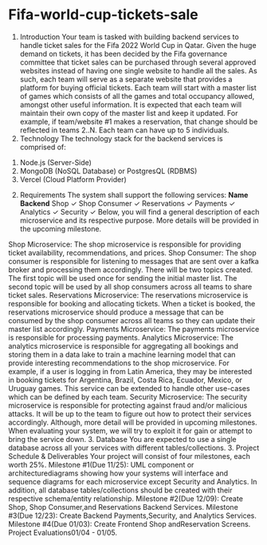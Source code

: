 # Fifa-world-cup-tickets-sale

1. Introduction
Your team is tasked with building backend services to handle ticket sales for the Fifa 2022 World Cup in
Qatar. Given the huge demand on tickets, it has been decided by the Fifa governance committee that ticket
sales can be purchased through several approved websites instead of having one single website to handle
all the sales. As such, each team will serve as a separate website that provides a platform for buying
official tickets. Each team will start with a master list of games which consists of all the games and total
occupancy allowed, amongst other useful information. It is expected that each team will maintain their
own copy of the master list and keep it updated. For example, if team/website #1 makes a reservation, that
change should be reflected in teams 2..N. Each team can have up to 5 individuals.
2. Technology
The technology stack for the backend services is comprised of:
1) Node.js (Server-Side)
2) MongoDB (NoSQL Database) or PostgresQL (RDBMS)
3) Vercel (Cloud Platform Provider)
2. Requirements
The system shall support the following services:
**Name Backend**
Shop ✓
Shop Consumer ✓
Reservations ✓
Payments ✓
Analytics ✓
Security ✓
Below, you will find a general description of each microservice and its respective purpose. More details
will be provided in the upcoming milestone.


Shop Microservice:
The shop microservice is responsible for providing ticket availability, recommendations, and prices.
Shop Consumer:
The shop consumer is responsible for listening to messages that are sent over a kafka broker and
processing them accordingly. There will be two topics created. The first topic will be used once for
sending the initial master list. The second topic will be used by all shop consumers across all teams to
share ticket sales.
Reservations Microservice:
The reservations microservice is responsible for booking and allocating tickets. When a ticket is booked,
the reservations microservice should produce a message that can be consumed by the shop consumer
across all teams so they can update their master list accordingly.
Payments Microservice:
The payments microservice is responsible for processing payments.
Analytics Microservice:
The analytics microservice is responsible for aggregating all bookings and storing them in a data lake to
train a machine learning model that can provide interesting recommendations to the shop microservice.
For example, if a user is logging in from Latin America, they may be interested in booking tickets for
Argentina, Brazil, Costa Rica, Ecuador, Mexico, or Uruguay games. This service can be extended to
handle other use-cases which can be defined by each team.
Security Microservice:
The security microservice is responsible for protecting against fraud and/or malicious attacks. It will be
up to the team to figure out how to protect their services accordingly. Although, more detail will be
provided in upcoming milestones. When evaluating your system, we will try to exploit it for gain or
attempt to bring the service down.
3. Database
You are expected to use a single database across all your services with different tables/collections.
3. Project Schedule & Deliverables
Your project will consist of four milestones, each worth 25%.
Milestone #1(Due 11/25): UML component or architecturediagrams showing how your systems will
interface and sequence diagrams for each microservice except Security and Analytics. In addition, all
database tables/collections should be created with their respective schema/entity relationship.
Milestone #2(Due 12/09): Create Shop, Shop Consumer,and Reservations Backend Services.
Milestone #3(Due 12/23): Create Backend Payments,Security, and Analytics Services.
Milestone #4(Due 01/03): Create Frontend Shop andReservation Screens.
Project Evaluations01/04 - 01/05.


